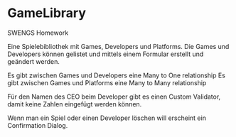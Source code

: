 # GameLibrary

SWENGS Homework

Eine Spielebibliothek mit Games, Developers und Platforms.
Die Games und Developers können gelistet und mittels einem Formular erstellt und geändert werden.

Es gibt zwischen Games und Developers eine Many to One relationship
Es gibt zwischen Games und Platforms eine Many to Many relationship

Für den Namen des CEO beim Developer gibt es einen Custom Validator, damit keine Zahlen eingefügt werden können.

Wenn man ein Spiel oder einen Developer löschen will erscheint ein Confirmation Dialog.
